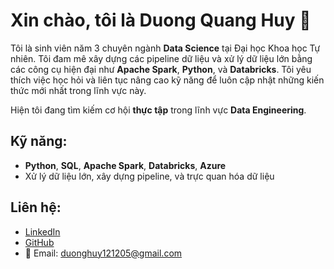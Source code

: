 # Xin chào, tôi là Duong Quang Huy 👋

Tôi là sinh viên năm 3 chuyên ngành **Data Science** tại Đại học Khoa học Tự nhiên. Tôi đam mê xây dựng các pipeline dữ liệu và xử lý dữ liệu lớn bằng các công cụ hiện đại như **Apache Spark**, **Python**, và **Databricks**.
Tôi yêu thích việc học hỏi và liên tục nâng cao kỹ năng để luôn cập nhật những kiến thức mới nhất trong lĩnh vực này.

Hiện tôi đang tìm kiếm cơ hội **thực tập** trong lĩnh vực **Data Engineering**.

## Kỹ năng:
- **Python**, **SQL**, **Apache Spark**, **Databricks**, **Azure**
- Xử lý dữ liệu lớn, xây dựng pipeline, và trực quan hóa dữ liệu

## Liên hệ:
- [LinkedIn](https://www.linkedin.com/in/huy-d%C6%B0%C6%A1ng-6b809a304/)
- [GitHub](https://github.com/huyduong5)
- 📧 Email: duonghuy121205@gmail.com
